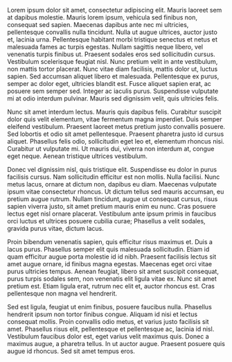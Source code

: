 Lorem ipsum dolor sit amet, consectetur adipiscing elit. Mauris laoreet sem at dapibus molestie. Mauris lorem ipsum, vehicula sed finibus non, consequat sed sapien. Maecenas dapibus ante nec mi ultricies, pellentesque convallis nulla tincidunt. Nulla ut augue ultrices, auctor justo et, lacinia urna. Pellentesque habitant morbi tristique senectus et netus et malesuada fames ac turpis egestas. Nullam sagittis neque libero, vel venenatis turpis finibus ut. Praesent sodales eros sed sollicitudin cursus. Vestibulum scelerisque feugiat nisl. Nunc pretium velit in ante vestibulum, non mattis tortor placerat. Nunc vitae diam facilisis, mattis dolor ut, luctus sapien. Sed accumsan aliquet libero et malesuada. Pellentesque ex purus, semper ac dolor eget, ultricies blandit est. Fusce aliquet sapien erat, ac posuere sem semper sed. Integer ac iaculis purus. Suspendisse vulputate mi at odio interdum pulvinar. Mauris sed dignissim velit, quis ultricies felis.

Nunc sit amet interdum lectus. Mauris quis dapibus felis. Curabitur suscipit dolor quis velit elementum, vitae fermentum magna imperdiet. Duis semper eleifend vestibulum. Praesent laoreet metus pretium justo convallis posuere. Sed lobortis et odio sit amet pellentesque. Praesent pharetra justo id cursus aliquet. Phasellus felis odio, sollicitudin eget leo et, elementum rhoncus nisi. Curabitur ut vulputate mi. Ut mauris dui, viverra non interdum at, congue eget neque. Aenean tristique ultrices vestibulum.

Donec vel dignissim nisl, quis tristique elit. Suspendisse eu dolor in purus facilisis cursus. Nam sollicitudin efficitur est non mollis. Nulla facilisi. Nunc metus lacus, ornare at dictum non, dapibus eu diam. Maecenas vulputate ipsum vitae consectetur rhoncus. Ut dictum tellus sed mauris accumsan, eu pretium augue rutrum. Nullam tincidunt, augue ut consequat cursus, risus sapien viverra justo, sit amet pretium mauris enim eu nunc. Cras posuere lectus eget nisl ornare placerat. Vestibulum ante ipsum primis in faucibus orci luctus et ultrices posuere cubilia curae; Phasellus a velit sodales, gravida purus vitae, dictum lacus.

Proin bibendum venenatis sapien, quis efficitur risus maximus et. Duis a lacus purus. Phasellus semper elit quis malesuada sollicitudin. Etiam id quam efficitur augue porta molestie id id nibh. Praesent facilisis lectus sit amet augue ornare, id finibus magna egestas. Maecenas eget orci vitae purus ultricies tempus. Aenean feugiat, libero sit amet suscipit consequat, purus turpis sodales sem, non venenatis elit ligula vitae ex. Nunc sit amet pretium est. Etiam ligula erat, rutrum nec elit et, auctor rhoncus est. Cras pellentesque non magna vel hendrerit.

Sed est ligula, feugiat ut enim finibus, posuere faucibus nulla. Phasellus hendrerit ipsum non tortor finibus congue. Aliquam id nisi et lectus consequat mollis. Proin convallis odio metus, et varius justo facilisis sit amet. Phasellus risus elit, pellentesque et pellentesque ac, lacinia id nisl. Vestibulum faucibus dolor est, eget varius velit maximus quis. Donec a maximus augue, a pharetra tellus. In ut auctor augue. Praesent posuere quis augue id rhoncus. Sed sit amet tempus eros.
